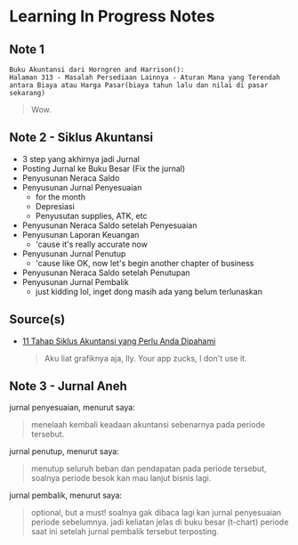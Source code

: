 # Learning In Progress Notes

## Note 1

```
Buku Akuntansi dari Horngren and Harrison():
Halaman 313 - Masalah Persediaan Lainnya - Aturan Mana yang Terendah antara Biaya atau Harga Pasar(biaya tahun lalu dan nilai di pasar sekarang)
```

> Wow.

## Note 2 - Siklus Akuntansi

- 3 step yang akhirnya jadi Jurnal
- Posting Jurnal ke Buku Besar (Fix the jurnal)
- Penyusunan Neraca Saldo
- Penyusunan Jurnal Penyesuaian
  - for the month
  - Depresiasi
  - Penyusutan supplies, ATK, etc
- Penyusunan Neraca Saldo setelah Penyesuaian
- Penyusunan Laporan Keuangan
  - 'cause it's really accurate now
- Penyusunan Jurnal Penutup
  - 'cause like OK, now let's begin another chapter of business
- Penyusunan Neraca Saldo setelah Penutupan
- Penyusunan Jurnal Pembalik
  - just kidding lol, inget dong masih ada yang belum terlunaskan

Source(s)
---------

- [11 Tahap Siklus Akuntansi yang Perlu Anda Dipahami](https://www.jurnal.id/id/blog/2018-11-tahap-siklus-akuntansi-yang-perlu-anda-dipahami/)

  > Aku liat grafiknya aja, Ily. Your app zucks, I don't use it.

## Note 3 - Jurnal Aneh

jurnal penyesuaian, menurut saya:
> menelaah kembali keadaan akuntansi sebenarnya pada periode tersebut.

jurnal penutup, menurut saya:
> menutup seluruh beban dan pendapatan pada periode tersebut, soalnya periode besok kan mau lanjut bisnis lagi.

jurnal pembalik, menurut saya:
> optional, but a must! soalnya gak dibaca lagi kan jurnal penyesuaian periode sebelumnya. jadi keliatan jelas di buku besar (t-chart) periode saat ini setelah jurnal pembalik tersebut terposting.
